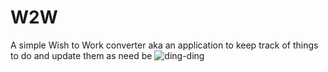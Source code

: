 # W2W
A simple Wish to Work converter aka an application to keep track of things to do and update them as need be
![ding-ding](https://user-images.githubusercontent.com/93835541/176906792-a1867ffc-1ce7-4d73-a882-6e0bf7ebb466.png)
